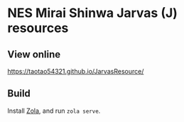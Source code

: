 # NES Mirai Shinwa Jarvas (J) resources

## View online

<https://taotao54321.github.io/JarvasResource/>

## Build

Install [Zola](https://www.getzola.org/), and run `zola serve`.
